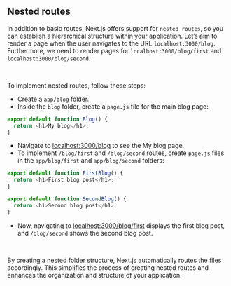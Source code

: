 ## Nested routes

In addition to basic routes, Next.js offers support for `nested routes`, so you can establish a hierarchical structure
within your application. Let’s aim to render a page when the user navigates to the URL `localhost:3000/blog`.
Furthermore,
we need to render pages for `localhost:3000/blog/first` and `localhost:3000/blog/second`.

&nbsp;
&nbsp;
&nbsp;

To implement nested routes, follow these steps:

+ Create a `app/blog` folder.
+ Inside the `blog` folder, create a `page.js` file for the main blog page:

```js
export default function Blog() {
  return <h1>My blog</h1>;
}
```

+ Navigate to <a href="http://localhost:3000/blog" target="_blank">localhost:3000/blog</a> to see the My blog page.
+ To implement `/blog/first` and `/blog/second` routes, create `page.js` files in the `app/blog/first` and
  `app/blog/second` folders:

```js
export default function FirstBlog() {
  return <h1>First blog post</h1>;
}
```

```js
export default function SecondBlog() {
  return <h1>Second blog post</h1>;
}
```

+ Now, navigating to <a href="http://localhost:3000/blog/first" target="_blank">localhost:3000/blog/first</a> displays
  the first blog post, and `/blog/second` shows the second blog post.

&nbsp;
&nbsp;
&nbsp;

By creating a nested folder structure, Next.js automatically routes the files accordingly. This simplifies the process of creating nested routes and enhances the organization and structure of your application.

